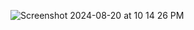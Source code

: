 
![Screenshot 2024-08-20 at 10 14 26 PM](https://github.com/user-attachments/assets/6f8936e7-2cba-4e24-81e7-efdeeaccc931)
